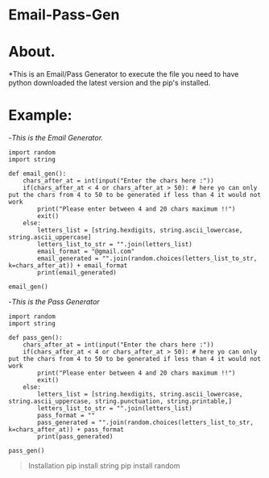 # Email-Pass-Gen
# About.

*This is an Email/Pass Generator to execute the file you need to have python downloaded the latest version and the pip's installed.

# **Example**:

-*This is the Email Generator.*


~~~
import random
import string

def email_gen():
    chars_after_at = int(input("Enter the chars here :"))
    if(chars_after_at < 4 or chars_after_at > 50): # here yo can only put the chars from 4 to 50 to be generated if less than 4 it would not work
        print("Please enter between 4 and 20 chars maximum !!")
        exit()
    else:
        letters_list = [string.hexdigits, string.ascii_lowercase, string.ascii_uppercase]
        letters_list_to_str = "".join(letters_list)
        email_format = "@gmail.com"
        email_generated = "".join(random.choices(letters_list_to_str, k=chars_after_at)) + email_format
        print(email_generated)
        
email_gen()
~~~


-*This is the Pass Generator*



~~~
import random
import string

def pass_gen():
    chars_after_at = int(input("Enter the chars here :"))
    if(chars_after_at < 4 or chars_after_at > 50): # here yo can only put the chars from 4 to 50 to be generated if less than 4 it would not work
        print("Please enter between 4 and 20 chars maximum !!")
        exit()
    else:
        letters_list = [string.hexdigits, string.ascii_lowercase, string.ascii_uppercase, string.punctuation, string.printable,]
        letters_list_to_str = "".join(letters_list)
        pass_format = ""
        pass_generated = "".join(random.choices(letters_list_to_str, k=chars_after_at)) + pass_format
        print(pass_generated)

pass_gen()
~~~
    



>Installation
pip install string
pip install random
